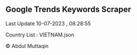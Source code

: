 

## Google Trends Keywords Scraper 
 
Last Update 10-07-2023 , 08:28:55

Country List :
VIETNAM.json



© Abdul Muttaqin 
